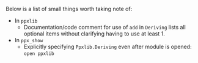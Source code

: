 Below is a list of small things worth taking note of:
- In `ppxlib`
    - Documentation/code comment for use of `add` in `Deriving` lists all optional items without clarifying having to use at least 1.
- In `ppx_show`
    - Explicitly specifying `Ppxlib.Deriving` even after module is opened: `open ppxlib`
